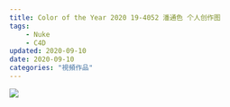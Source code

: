 ```yaml
---
title: Color of the Year 2020 19-4052 潘通色 个人创作图
tags: 
    - Nuke
    - C4D
updated: 2020-09-10
date: 2020-09-10
categories: "視頻作品"
---
```


>

![](/asset/images/staticframe/2009102.jpg)
